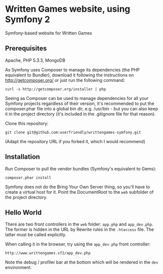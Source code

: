 Written Games website, using Symfony 2
======================================

Symfony-based website for Written Games

Prerequisites
-------------

Apache, PHP 5.3.3, MongoDB

As Symfony uses Composer to manage its dependencies (the PHP equivalent to
Bundler), download it following the instructions on http://getcomposer.org/
or just run the following command:

    curl -s http://getcomposer.org/installer | php

Seeing as Composer can be used to manage dependencies for all your Symfony
projects regardless of their version, it's recommended to put the composer.phar
file into a global bin dir, e.g. /usr/bin - but you can also keep it in the
project directory (it's included in the .gitignore file for that reason).

Clone this repository:

    git clone git@github.com:userfriendly/writtengames-symfony.git

(Adapt the repository URL if you forked it, which I would recommend)

Installation
------------

Run Composer to pull the vendor bundles (Symfony's equivalent to Gems):

    composer.phar install

Symfony does not do the Bring Your Own Server thing, so you'll have to create a
virtual host for it. Point the DocumentRoot to the `web` subfolder of the project
directory.

Hello World
-----------

There are two front controllers in the `web` folder: `app.php` and `app_dev.php`.
The former is hidden in the URL by Rewrite rules in the `.htaccess` file. The
latter must be called explicitly.

When calling it in the browser, try using the `app_dev.php` front controller:

    http://www.writtengames.sf2/app_dev.php

Note the debug / profiler bar at the bottom which will be rendered in the `dev`
environment.
